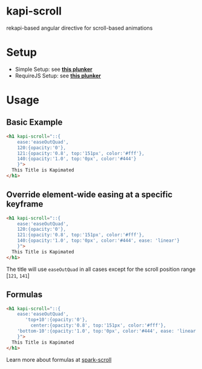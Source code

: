 kapi-scroll
===========

rekapi-based angular directive for scroll-based animations

Setup
=====

- Simple Setup: see **[this plunker](http://plnkr.co/edit/K47ghm?p=preview)**
- RequireJS Setup: see **[this plunker](http://plnkr.co/edit/2MELfz24JRu30dld7ce7?p=preview)**

Usage
=====

## Basic Example

```html
<h1 kapi-scroll="::{
    ease:'easeOutQuad',
    120:{opacity:'0'},
    121:{opacity:'0.8', top:'151px', color:'#fff'},
    140:{opacity:'1.0', top:'0px', color:'#444'}
    }">
  This Title is Kapimated
</h1>
 ```
 
## Override element-wide easing at a specific keyframe

```html
<h1 kapi-scroll="::{
    ease:'easeOutQuad',
    120:{opacity:'0'},
    121:{opacity:'0.8', top:'151px', color:'#fff'},
    140:{opacity:'1.0', top:'0px', color:'#444', ease: 'linear'}
    }">
  This Title is Kapimated
</h1>
 ```
 
The title will use `easeOutQuad` in all cases except for the scroll position range [`121`, `141`]


## Formulas

```html
<h1 kapi-scroll="::{
    ease:'easeOutQuad',
       'top+10':{opacity:'0'},
         center:{opacity:'0.8', top:'151px', color:'#fff'},
    'bottom-10':{opacity:'1.0', top:'0px', color:'#444', ease: 'linear'}
    }">
  This Title is Kapimated
</h1>
 ```
 
 Learn more about formulas at [spark-scroll](https://github.com/gilbox/kapi-scroll)
